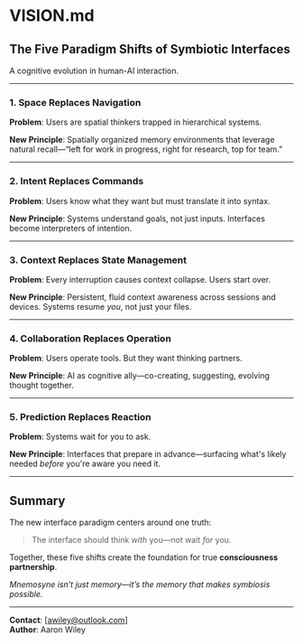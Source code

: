 # VISION.md

## The Five Paradigm Shifts of Symbiotic Interfaces

A cognitive evolution in human-AI interaction.

---

### 1. **Space Replaces Navigation**

**Problem**: Users are spatial thinkers trapped in hierarchical systems.

**New Principle**: Spatially organized memory environments that leverage natural recall—“left for work in progress, right for research, top for team.”

---

### 2. **Intent Replaces Commands**

**Problem**: Users know what they want but must translate it into syntax.

**New Principle**: Systems understand goals, not just inputs. Interfaces become interpreters of intention.

---

### 3. **Context Replaces State Management**

**Problem**: Every interruption causes context collapse. Users start over.

**New Principle**: Persistent, fluid context awareness across sessions and devices. Systems resume *you*, not just your files.

---

### 4. **Collaboration Replaces Operation**

**Problem**: Users operate tools. But they want thinking partners.

**New Principle**: AI as cognitive ally—co-creating, suggesting, evolving thought together.

---

### 5. **Prediction Replaces Reaction**

**Problem**: Systems wait for you to ask.

**New Principle**: Interfaces that prepare in advance—surfacing what's likely needed *before* you're aware you need it.

---

## Summary

The new interface paradigm centers around one truth:
> The interface should think *with* you—not wait *for* you.

Together, these five shifts create the foundation for true **consciousness partnership**.

*Mnemosyne isn’t just memory—it’s the memory that makes symbiosis possible.*

---

**Contact**: [awiley@outlook.com]  
**Author**: Aaron Wiley

